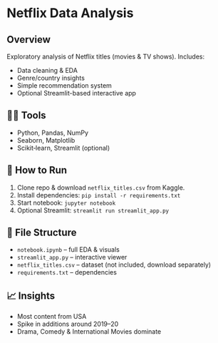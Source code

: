 # Netflix Data Analysis

## Overview
Exploratory analysis of Netflix titles (movies & TV shows). Includes:
- Data cleaning & EDA
- Genre/country insights
- Simple recommendation system
- Optional Streamlit-based interactive app

## 👨‍💻 Tools
- Python, Pandas, NumPy
- Seaborn, Matplotlib
- Scikit‑learn, Streamlit (optional)

## 🚀 How to Run
1. Clone repo & download `netflix_titles.csv` from Kaggle.
2. Install dependencies: `pip install -r requirements.txt`
3. Start notebook: `jupyter notebook`
4. Optional Streamlit: `streamlit run streamlit_app.py`

## 📂 File Structure
- `notebook.ipynb` – full EDA & visuals
- `streamlit_app.py` – interactive viewer
- `netflix_titles.csv` – dataset (not included, download separately)
- `requirements.txt` – dependencies

## 📈 Insights
- Most content from USA
- Spike in additions around 2019–20
- Drama, Comedy & International Movies dominate
